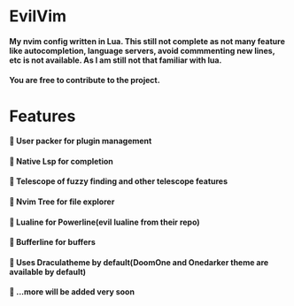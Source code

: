 # EvilVim
#### My nvim config written in Lua. This still not complete as not many feature like autocompletion, language servers, avoid commmenting new lines, etc is not available. As I am still not that familiar with lua.
#### You are free to contribute to the project.

# Features
####  User packer for plugin management
####  Native Lsp for completion
####  Telescope of fuzzy finding and other telescope features
####  Nvim Tree for file explorer
####  Lualine for Powerline(evil lualine from their repo)
####  Bufferline for buffers
####  Uses Draculatheme by default(DoomOne and Onedarker theme are available by default)
####  ...more will be added very soon
